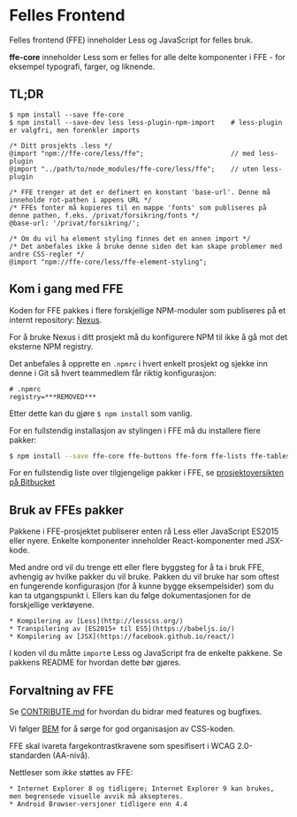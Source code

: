 # Felles Frontend

Felles frontend (FFE) inneholder Less og JavaScript for felles bruk.

**ffe-core** inneholder Less som er felles for alle delte komponenter i FFE - for eksempel
typografi, farger, og liknende.

## TL;DR

```
$ npm install --save ffe-core
$ npm install --save-dev less less-plugin-npm-import    # less-plugin er valgfri, men forenkler imports
```

```less
/* Ditt prosjekts .less */
@import "npm://ffe-core/less/ffe";                      // med less-plugin
@import "../path/to/node_modules/ffe-core/less/ffe";    // uten less-plugin

/* FFE trenger at det er definert en konstant 'base-url'. Denne må inneholde rot-pathen i appens URL */
/* FFEs fonter må kopieres til en mappe 'fonts' som publiseres på denne pathen, f.eks. /privat/forsikring/fonts */
@base-url: '/privat/forsikring/';

/* Om du vil ha element styling finnes det en annen import */
/* Det anbefales ikke å bruke denne siden det kan skape problemer med andre CSS-regler */
@import "npm://ffe-core/less/ffe-element-styling";
```

## Kom i gang med FFE

Koden for FFE pakkes i flere forskjellige NPM-moduler som publiseres på et internt
repository: [Nexus](***REMOVED***).

For å bruke Nexus i ditt prosjekt må du konfigurere NPM til ikke å gå mot det eksterne NPM registry.

Det anbefales å opprette en `.npmrc` i hvert enkelt prosjekt og sjekke inn denne i Git så hvert
teammedlem får riktig konfigurasjon:

```
# .npmrc
registry=***REMOVED***
```

Etter dette kan du gjøre `$ npm install` som vanlig.

For en fullstendig installasjon av stylingen i FFE må du installere flere pakker:

```bash
$ npm install --save ffe-core ffe-buttons ffe-form ffe-lists ffe-tables ffe-tabs ffe-spinner
```

For en fullstendig liste over tilgjengelige pakker i FFE, se
[prosjektoversikten på Bitbucket](***REMOVED***)

## Bruk av FFEs pakker

Pakkene i FFE-prosjektet publiserer enten rå Less eller JavaScript ES2015 eller nyere.
Enkelte komponenter inneholder React-komponenter med JSX-kode.

Med andre ord vil du trenge ett eller flere byggsteg for å ta i bruk FFE, avhengig av hvilke pakker du vil bruke.
Pakken du vil bruke har som oftest en fungerende konfigurasjon (for å kunne bygge eksempelsider) som du kan ta utgangspunkt i.
Ellers kan du følge dokumentasjonen for de forskjellige verktøyene.

    * Kompilering av [Less](http://lesscss.org/)
    * Transpilering av [ES2015+ til ES5](https://babeljs.io/)
    * Kompilering av [JSX](https://facebook.github.io/react/)

I koden vil du måtte `import`e Less og JavaScript fra de enkelte pakkene. Se pakkens README for hvordan dette bør gjøres.

## Forvaltning av FFE

Se [CONTRIBUTE.md](***REMOVED***) for hvordan du bidrar med features og bugfixes.

Vi følger [BEM](https://en.bem.info/) for å sørge for god organisasjon av CSS-koden.

FFE skal ivareta fargekontrastkravene som spesifisert i WCAG 2.0-standarden (AA-nivå).

Nettleser som _ikke_ støttes av FFE:

    * Internet Explorer 8 og tidligere; Internet Explorer 9 kan brukes, men begrensede visuelle avvik må aksepteres.
    * Android Browser-versjoner tidligere enn 4.4

